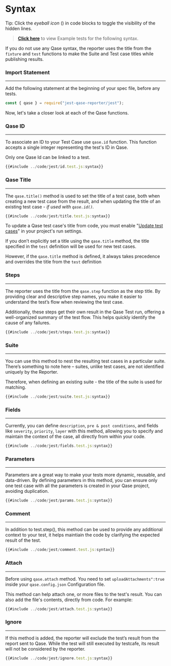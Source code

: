 # Syntax

Tip: Click the _eyeball icon_ (<i class="fa fa-eye"></i>) in code blocks to toggle the visibility of the hidden lines.

> [**Click here**](https://github.com/cskmnrpt/qase-jest/tree/main/test/examples) to view Example tests for the following syntax.


If you do not use any Qase syntax, the reporter uses the title from the `fixture` and `test` functions to make the Suite and Test case titles while publishing results.


### Import Statement
---
Add the following statement at the beginning of your spec file, before any tests.

```javascript
const { qase } = require("jest-qase-reporter/jest");
```
Now, let's take a closer look at each of the Qase functions.

 
### Qase ID
---
To associate an ID to your Test Case use `qase.id` function. This function accepts a single integer representing the test's ID in Qase.

Only one Qase Id can be linked to a test. 

```javascript
{{#include ../code/jest/id.test.js:syntax}}
```

### Qase Title
--- 

The `qase.title()` method is used to set the title of a test case, both when creating a new test case from the result, and when updating the title of an existing test case - *if used with `qase.id()`.*

```javascript
{{#include ../code/jest/title.test.js:syntax}}
```

To update a Qase test case's title from code, you must enable "[Update test cases](https://help.qase.io/en/articles/5563702-test-runs#h_161810cf24)" in your project's run settings.

If you don’t explicitly set a title using the `qase.title` method, the title specified in the `test` definition will be used for new test cases. 

However, if the `qase.title` method is defined, it always takes precedence and overrides the title from the `test` definition


### Steps
--- 
The reporter uses the title from the `qase.step` function as the step title. By providing clear and descriptive step names, you make it easier to understand the test’s flow when reviewing the test case.

Additionally, these steps get their own result in the Qase Test run, offering a well-organized summary of the test flow. This helps quickly identify the cause of any failures.

```javascript
{{#include ../code/jest/steps.test.js:syntax}}
```

### Suite
---
You can use this method to nest the resulting test cases in a particular suite. There’s something to note here – suites, unlike test cases, are not identified uniquely by the Reporter.

Therefore, when defining an existing suite - the title of the suite is used for matching.

```javascript
{{#include ../code/jest/suite.test.js:syntax}}
```

### Fields
---
Currently, you can define `description`, `pre & post conditions`, and fields like `severity`, `priority`, `layer` with this method, allowing you to specify and maintain the context of the case, all directly from within your code. 

```javascript
{{#include ../code/jest/fields.test.js:syntax}}
```

### Parameters
---
Parameters are a great way to make your tests more dynamic, reusable, and data-driven. By defining parameters in this method, you can ensure only one test case with all the parameters is created in your Qase project, avoiding duplication.


```javascript
{{#include ../code/jest/params.test.js:syntax}}
```

### Comment
---
In addition to test.step(), this method can be used to provide any additional context to your test, it helps maintiain the code by clarifying the expected result of the test.

```javascript
{{#include ../code/jest/comment.test.js:syntax}}
```

### Attach
---
Before using `qase.attach` method. You need to set `uploadAttachments":true` inside your `qase.config.json` Configuration file.

This method can help attach one, or more files to the test's result. You can also add the file's contents, directly from code. For example: 

```js
{{#include ../code/jest/attach.test.js:syntax}}
```

### Ignore
---
If this method is added, the reporter will exclude the test’s result from the report sent to Qase. While the test will still executed by testcafe, its result will not be considered by the reporter.

```js
{{#include ../code/jest/ignore.test.js:syntax}}
```
